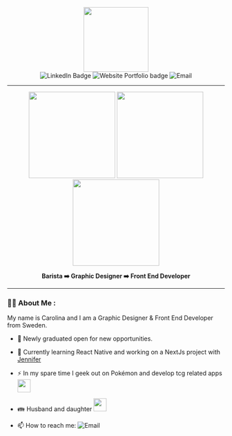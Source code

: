 <div id="header" align="center">
 <img src="https://i.giphy.com/media/v1.Y2lkPTc5MGI3NjExdmtxMGQzNG96MHJkNWhpODdqM3AwNDk2d3dpZGszd3ZxYzI2enRmdCZlcD12MV9pbnRlcm5hbF9naWZfYnlfaWQmY3Q9dHM/8Z1lvDbRh3rOgaM2Bb/giphy.gif" width="150"/>
<div id="badges" >
   <img src="https://img.shields.io/badge/LinkedIn-blue?style=flat&logo=linkedin&logoColor=white" alt="LinkedIn Badge" link="https%3A%2F%2Fwww.linkedin.com%2Fin%2Fcarolina-warntorp%2F"/>
 <img src="https://img.shields.io/badge/Portfolio-5d5787?style=flat&logoColor=white" alt="Website Portfolio badge" link="https%3A%2F%2Fcarolina.warntorp.se"/>
   <img src="https://img.shields.io/badge/Email-797F78?style=flat&logoColor=white" alt="Email" link="https%3A%2F%2Fcarolina.warntorp.se%2Fcontact"/>

</div></div>



---
<div id="banner"   align="center">
  <img src="https://i.giphy.com/media/v1.Y2lkPTc5MGI3NjExNHU3OXhxemE3bGhlcmQxNzEwZHRhdmJ4dHRvZ2hzdDdrdW84czJ4cyZlcD12MV9pbnRlcm5hbF9naWZfYnlfaWQmY3Q9Zw/EDShIoVYEXZh56JT9y/giphy.gif" height="200"/>
  <img src="https://i.giphy.com/media/v1.Y2lkPTc5MGI3NjExMDByNWFubW9sc2ZpbXNwb3J4cXJuYnd2M2ttMHRrbjAyeWNqbm5tNiZlcD12MV9pbnRlcm5hbF9naWZfYnlfaWQmY3Q9Zw/nAPg6ByO12P3ilpfrY/giphy.gif" height="200"/>
  <img src="https://i.giphy.com/media/v1.Y2lkPTc5MGI3NjExdTRjbG4wOGYyaGFyd3MwM3UzdWlvb3djbzQzYjhwZTVkaWhka2pvdiZlcD12MV9pbnRlcm5hbF9naWZfYnlfaWQmY3Q9Zw/2IudUHdI075HL02Pkk/giphy.gif" height="200"/>
  
  <b margin="0">Barista ➡️ Graphic Designer ➡️ Front End Developer</b> </div>
  
  ---
### :woman_technologist: About Me :
My name is Carolina and I am a Graphic Designer & Front End Developer from Sweden.

- :telescope: Newly graduated open for new opportunities.

- :seedling: Currently learning React Native and working on a NextJs project with [Jennifer](https://github.com/jennifer-mcallister)

- :zap: In my spare time I geek out on Pokémon and develop tcg related apps <img src="https://i.giphy.com/media/v1.Y2lkPTc5MGI3NjExNW5tdG1hbWJ4a3A3ZHQzeDAwbWQyMXF5dXNoZDQ3bXV2MzdocnJudCZlcD12MV9pbnRlcm5hbF9naWZfYnlfaWQmY3Q9cw/Sd9XrDFZZ0Q0OXAdJM/giphy.gif" width="30"/>

- :family: Husband and daughter <img src="https://i.giphy.com/media/v1.Y2lkPTc5MGI3NjExa2Z1emg5Mml4cTV6ZjcyYTNycTV5b2l6enVpbjlhajhhZGw2cmh2cCZlcD12MV9pbnRlcm5hbF9naWZfYnlfaWQmY3Q9cw/fLPFNWDptCOClH0rr1/giphy.gif" width="30"/>

- :mailbox: How to reach me: <img src="https://img.shields.io/badge/Email-797F78?style=flat&logoColor=white" alt="Email" link="https%3A%2F%2Fcarolina.warntorp.se%2Fcontact"/>




<!--
**Carowa27/Carowa27** is a ✨ _special_ ✨ repository because its `README.md` (this file) appears on your GitHub profile.

Here are some ideas to get you started:

- 🔭 I’m currently working on ...
- 🌱 I’m currently learning ...
- 👯 I’m looking to collaborate on ...
- 🤔 I’m looking for help with ...
- 💬 Ask me about ...
- 📫 How to reach me: ...
- 😄 Pronouns: ...
- ⚡ Fun fact: ...
-->
